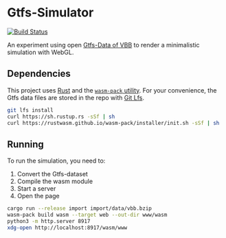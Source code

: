 # Gtfs-Simulator

[![Build Status][travis-image]][travis-url]

An experiment using open [Gtfs-Data of VBB][vbb-data] to render a minimalistic simulation with WebGL.

## Dependencies

This project uses [Rust][install-rust] and the [`wasm-pack` utility][install-wasm-pack].
For your convenience, the Gtfs data files are stored in the repo with [Git Lfs][git-lfs].


```bash
git lfs install
curl https://sh.rustup.rs -sSf | sh
curl https://rustwasm.github.io/wasm-pack/installer/init.sh -sSf | sh
```

## Running

To run the simulation, you need to:

1. Convert the Gtfs-dataset
2. Compile the wasm module
3. Start a server
4. Open the page

```bash
cargo run --release import import/data/vbb.bzip
wasm-pack build wasm --target web --out-dir www/wasm
python3 -m http.server 8917
xdg-open http://localhost:8917/wasm/www
```

[travis-image]: https://travis-ci.org/pixunil/gtfs-sim.svg?branch=master
[travis-url]: https://travis-ci.org/pixunil/gtfs-sim
[vbb-data]: https://www.vbb.de/unsere-themen/vbbdigital/api-entwicklerinfos/datensaetze
[install-rust]: https://www.rust-lang.org/tools/install
[install-wasm-pack]: https://rustwasm.github.io/wasm-pack/installer/
[git-lfs]: https://git-lfs.github.com/
